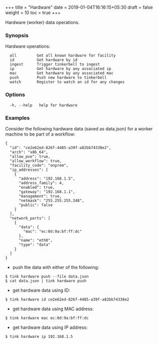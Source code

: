 +++
title = "Hardware"
date = 2019-01-04T16:16:15+05:30
draft = false
weight = 10
toc = true
+++

Hardware (worker) data operations.

### Synopsis

Hardware operations:

```
  all         Get all known hardware for facility
  id          Get hardware by id
  ingest      Trigger tinkerbell to ingest
  ip          Get hardware by any associated ip
  mac         Get hardware by any associated mac
  push        Push new hardware to tinkerbell
  watch       Register to watch an id for any changes
```

### Options

```
  -h, --help   help for hardware
```

### Examples

Consider the following hardware data (saved as data.json) for a worker machine to be part of a workflow:

```
{
  "id": "ce2e62ed-826f-4485-a39f-a82bb74338e2",
  "arch": "x86_64",
  "allow_pxe": true,
  "allow_workflow": true,
  "facility_code": "onprem",
  "ip_addresses": [
    {
      "address": "192.168.1.5",
      "address_family": 4,
      "enabled": true,
      "gateway": "192.168.1.1",
      "management": true,
      "netmask": "255.255.255.248",
      "public": false
    }
  ],
  "network_ports": [
    {
      "data": {
        "mac": "ec:0d:9a:bf:ff:dc"
      },
      "name": "eth0",
      "type": "data"
    }
  ]
}
```

- push the data with either of the following:

```
$ tink hardware push --file data.json
$ cat data.json | tink hardware push
```

- get hardware data using ID:

```
$ tink hardware id ce2e62ed-826f-4485-a39f-a82bb74338e2
```

- get hardware data using MAC address:

```
$ tink hardware mac ec:0d:9a:bf:ff:dc
```

- get hardware data using IP address:

```
$ tink hardware ip 192.168.1.5
```
